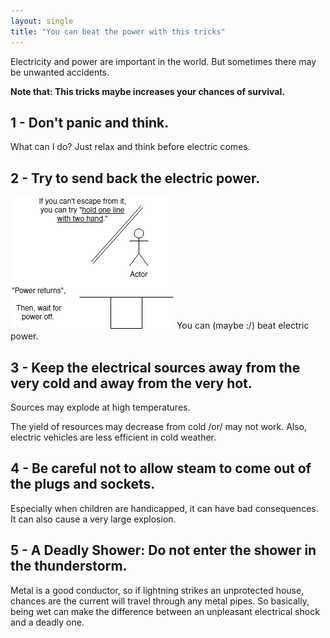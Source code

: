 ```yaml
---
layout: single
title: "You can beat the power with this tricks"
---
```

Electricity and power are important in the world. But sometimes there may be unwanted accidents.
                                                                                 
**Note that: This tricks maybe increases your chances of survival.**
                                                                                 
1 - Don't panic and think.
--
What can I do? Just relax and think before electric comes.
                                                                                     
2 - Try to send back the electric power.
--
![image](/assets/images/power.png)
You can (maybe :/) beat electric power.
                                                                                              
3 - Keep the electrical sources away from the very cold and away from the very hot.
--
Sources may explode at high temperatures.
                                                         
The yield of resources may decrease from cold /or/ may not work.
Also, electric vehicles are less efficient in cold weather.
                                                                                     
4 - Be careful not to allow steam to come out of the plugs and sockets.
--
Especially when children are handicapped, it can have bad consequences. It can also cause a very large explosion.
                                                                                                                   
5 - A Deadly Shower: Do not enter the shower in the thunderstorm.
--
Metal is a good conductor, so if lightning strikes an unprotected house, chances are the current will travel through any metal pipes. 
So basically, being wet can make the difference between an unpleasant electrical shock and a deadly one.





